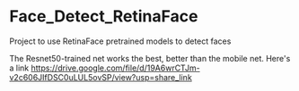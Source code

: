 # Face_Detect_RetinaFace
Project to use RetinaFace pretrained models to detect faces


The Resnet50-trained net works the best, better than the mobile net.  Here's a link https://drive.google.com/file/d/19A6wrCTJm-v2c606JIfDSC0uLUL5ovSP/view?usp=share_link
